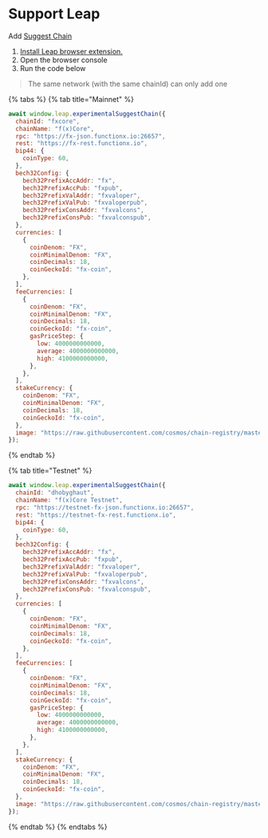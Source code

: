 # Support Leap

Add [Suggest Chain](https://docs.leapwallet.io/cosmos/for-dapps-connect-to-leap/suggest-chain-add-leap-to-a-non-native-chain)

1. [Install Leap browser extension.](https://www.leapwallet.io/cosmos)
2. Open the browser console
3. Run the code below

> The same network (with the same chainId) can only add one

{% tabs %}
{% tab title="Mainnet" %}
```javascript
await window.leap.experimentalSuggestChain({
  chainId: "fxcore",
  chainName: "f(x)Core",
  rpc: "https://fx-json.functionx.io:26657",
  rest: "https://fx-rest.functionx.io",
  bip44: {
    coinType: 60,
  },
  bech32Config: {
    bech32PrefixAccAddr: "fx",
    bech32PrefixAccPub: "fxpub",
    bech32PrefixValAddr: "fxvaloper",
    bech32PrefixValPub: "fxvaloperpub",
    bech32PrefixConsAddr: "fxvalcons",
    bech32PrefixConsPub: "fxvalconspub",
  },
  currencies: [
    {
      coinDenom: "FX",
      coinMinimalDenom: "FX",
      coinDecimals: 18,
      coinGeckoId: "fx-coin",
    },
  ],
  feeCurrencies: [
    {
      coinDenom: "FX",
      coinMinimalDenom: "FX",
      coinDecimals: 18,
      coinGeckoId: "fx-coin",
      gasPriceStep: {
        low: 4000000000000,
        average: 4000000000000,
        high: 4100000000000,
      },
    },
  ],
  stakeCurrency: {
    coinDenom: "FX",
    coinMinimalDenom: "FX",
    coinDecimals: 18,
    coinGeckoId: "fx-coin",
  }, 
  image: "https://raw.githubusercontent.com/cosmos/chain-registry/master/fxcore/images/fx.svg",
});
```
{% endtab %}

{% tab title="Testnet" %}
```javascript
await window.leap.experimentalSuggestChain({
  chainId: "dhobyghaut",
  chainName: "f(x)Core Testnet",
  rpc: "https://testnet-fx-json.functionx.io:26657",
  rest: "https://testnet-fx-rest.functionx.io",
  bip44: {
    coinType: 60,
  },
  bech32Config: {
    bech32PrefixAccAddr: "fx",
    bech32PrefixAccPub: "fxpub",
    bech32PrefixValAddr: "fxvaloper",
    bech32PrefixValPub: "fxvaloperpub",
    bech32PrefixConsAddr: "fxvalcons",
    bech32PrefixConsPub: "fxvalconspub",
  },
  currencies: [
    {
      coinDenom: "FX",
      coinMinimalDenom: "FX",
      coinDecimals: 18,
      coinGeckoId: "fx-coin",
    },
  ],
  feeCurrencies: [
    {
      coinDenom: "FX",
      coinMinimalDenom: "FX",
      coinDecimals: 18,
      coinGeckoId: "fx-coin",
      gasPriceStep: {
        low: 4000000000000,
        average: 4000000000000,
        high: 4100000000000,
      },
    },
  ],
  stakeCurrency: {
    coinDenom: "FX",
    coinMinimalDenom: "FX",
    coinDecimals: 18,
    coinGeckoId: "fx-coin",
  },
  image: "https://raw.githubusercontent.com/cosmos/chain-registry/master/fxcore/images/fx.svg",
});
```
{% endtab %}
{% endtabs %}
